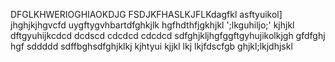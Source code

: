 DFGLKHWERIOGHIAOKDJG
FSDJKFHASLKJFLKdagfkl
asftyuikol]
jhghjkjhgvcfd
uygftygvhbartdfghkjlk
hgfhdthfjgkhjkl
';lkguhiljo;'
kjhjkl
dftgyuhijkcdcd
dcdscd
cdcdcd
cdcdcd
sdfghjkljhgfggftgyhujikolkjgh
gfdfghj
hgf
sddddd
sdffbghsdfghjklkj
kjhtyui
kjjkl
lkj
lkjfdscfgb
ghjkl;lkjdhjskl
